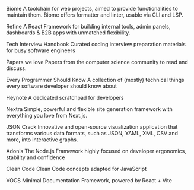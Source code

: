 Biome
A toolchain for web projects, aimed to provide functionalities to maintain them. Biome offers formatter and linter, usable via CLI and LSP.


Refine
A React Framework for building internal tools, admin panels, dashboards & B2B apps with unmatched flexibility.


Tech Interview Handbook
Curated coding interview preparation materials for busy software engineers

Papers we love
Papers from the computer science community to read and discuss.

Every Programmer Should Know
A collection of (mostly) technical things every software developer should know about

Heynote
A dedicated scratchpad for developers

Nextra
Simple, powerful and flexible site generation framework with everything you love from Next.js.

JSON Crack
Innovative and open-source visualization application that transforms various data formats, such as JSON, YAML, XML, CSV and more, into interactive graphs.

Adonis
The Node.js Framework highly focused on developer ergonomics, stability and confidence

Clean Code
Clean Code concepts adapted for JavaScript

VOCS
Minimal Documentation Framework, powered by React + Vite

